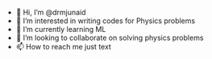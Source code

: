 - 👋 Hi, I’m @drmjunaid
- 👀 I’m interested in writing codes for Physics problems
- 🌱 I’m currently learning ML
- 💞️ I’m looking to collaborate on solving physics problems
- 📫 How to reach me just text

<!---
drmjunaid/drmjunaid is a ✨ special ✨ repository because its `README.md` (this file) appears on your GitHub profile.
You can click the Preview link to take a look at your changes.
--->
